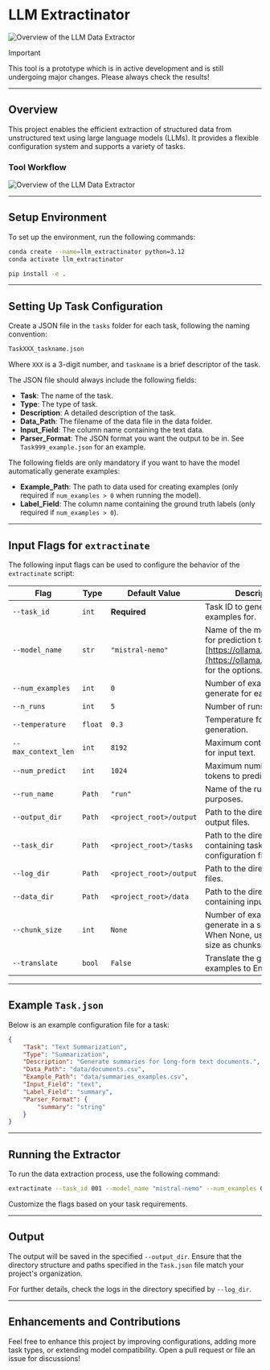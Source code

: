 
# LLM Extractinator

![Overview of the LLM Data Extractor](images/doofenshmirtz.jpg)

> [!Important]
> This tool is a prototype which is in active development and is still undergoing major changes. Please always check the results!


---

## Overview

This project enables the efficient extraction of structured data from unstructured text using large language models (LLMs). It provides a flexible configuration system and supports a variety of tasks.

### Tool Workflow

![Overview of the LLM Data Extractor](images/overview.png)

---

## Setup Environment

To set up the environment, run the following commands:

```bash
conda create --name=llm_extractinator python=3.12
conda activate llm_extractinator

pip install -e .
```

---

## Setting Up Task Configuration

Create a JSON file in the `tasks` folder for each task, following the naming convention:

```bash
TaskXXX_taskname.json
```

Where `XXX` is a 3-digit number, and `taskname` is a brief descriptor of the task.

The JSON file should always include the following fields:

- **Task**: The name of the task.
- **Type**: The type of task.
- **Description**: A detailed description of the task.
- **Data_Path**: The filename of the data file in the data folder.
- **Input_Field**: The column name containing the text data.
- **Parser_Format**: The JSON format you want the output to be in. See `Task999_example.json` for an example.

The following fields are only mandatory if you want to have the model automatically generate examples:

- **Example_Path**: The path to data used for creating examples (only required if `num_examples > 0` when running the model).
- **Label_Field**: The column name containing the ground truth labels (only required if `num_examples > 0`).

---

## Input Flags for `extractinate`

The following input flags can be used to configure the behavior of the `extractinate` script:

| Flag                      | Type          | Default Value        | Description                                                                 |
|---------------------------|---------------|----------------------|-----------------------------------------------------------------------------|
| `--task_id`               | `int`         | **Required**         | Task ID to generate examples for.                                           |
| `--model_name`            | `str`         | `"mistral-nemo"`     | Name of the model to use for prediction tasks. See [https://ollama.com/search](https://ollama.com/search) for the options.                              |
| `--num_examples`          | `int`         | `0`                  | Number of examples to generate for each task.                               |
| `--n_runs`                | `int`         | `5`                  | Number of runs to perform.                                                  |
| `--temperature`           | `float`       | `0.3`                | Temperature for text generation.                                            |
| `--max_context_len`       | `int`         | `8192`               | Maximum context length for input text.                                      |
| `--num_predict`           | `int`         | `1024`               | Maximum number of tokens to predict.                                        |
| `--run_name`              | `Path`        | `"run"`              | Name of the run for logging purposes.                                       |
| `--output_dir`            | `Path`        | `<project_root>/output` | Path to the directory for output files.                                      |
| `--task_dir`              | `Path`        | `<project_root>/tasks` | Path to the directory containing task configuration files.                   |
| `--log_dir`               | `Path`        | `<project_root>/output` | Path to the directory for log files.                                        |
| `--data_dir`              | `Path`        | `<project_root>/data` | Path to the directory containing input data.                                 |
| `--chunk_size`            | `int`         | `None`               | Number of examples to generate in a single chunk. When None, use dataset size as chunksize.|
| `--translate`             | `bool`        | `False`              | Translate the generated examples to English.                                |

---

## Example `Task.json`

Below is an example configuration file for a task:

```json
{
    "Task": "Text Summarization",
    "Type": "Summarization",
    "Description": "Generate summaries for long-form text documents.",
    "Data_Path": "data/documents.csv",
    "Example_Path": "data/summaries_examples.csv",
    "Input_Field": "text",
    "Label_Field": "summary",
    "Parser_Format": {
        "summary": "string"
    }
}
```

---

## Running the Extractor

To run the data extraction process, use the following command:

```bash
extractinate --task_id 001 --model_name "mistral-nemo" --num_examples 0 --max_context_len 8192 --num_predict 8192 --translate
```

Customize the flags based on your task requirements.

---

## Output

The output will be saved in the specified `--output_dir`. Ensure that the directory structure and paths specified in the `Task.json` file match your project's organization.

For further details, check the logs in the directory specified by `--log_dir`.

---

## Enhancements and Contributions

Feel free to enhance this project by improving configurations, adding more task types, or extending model compatibility. Open a pull request or file an issue for discussions!
